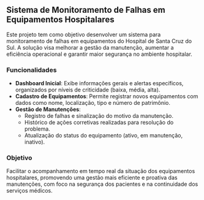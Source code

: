 ## Sistema de Monitoramento de Falhas em Equipamentos Hospitalares

Este projeto tem como objetivo desenvolver um sistema para monitoramento de falhas em equipamentos do Hospital de Santa Cruz do Sul. A solução visa melhorar a gestão da manutenção, aumentar a eficiência operacional e garantir maior segurança no ambiente hospitalar.

### Funcionalidades

- **Dashboard Inicial**: Exibe informações gerais e alertas específicos, organizados por níveis de criticidade (baixa, média, alta).
- **Cadastro de Equipamentos**: Permite registrar novos equipamentos com dados como nome, localização, tipo e número de patrimônio.
- **Gestão de Manutenções**:
  - Registro de falhas e sinalização do motivo da manutenção.
  - Histórico de ações corretivas realizadas para resolução do problema.
  - Atualização do status do equipamento (ativo, em manutenção, inativo).

### Objetivo

Facilitar o acompanhamento em tempo real da situação dos equipamentos hospitalares, promovendo uma gestão mais eficiente e proativa das manutenções, com foco na segurança dos pacientes e na continuidade dos serviços médicos.
